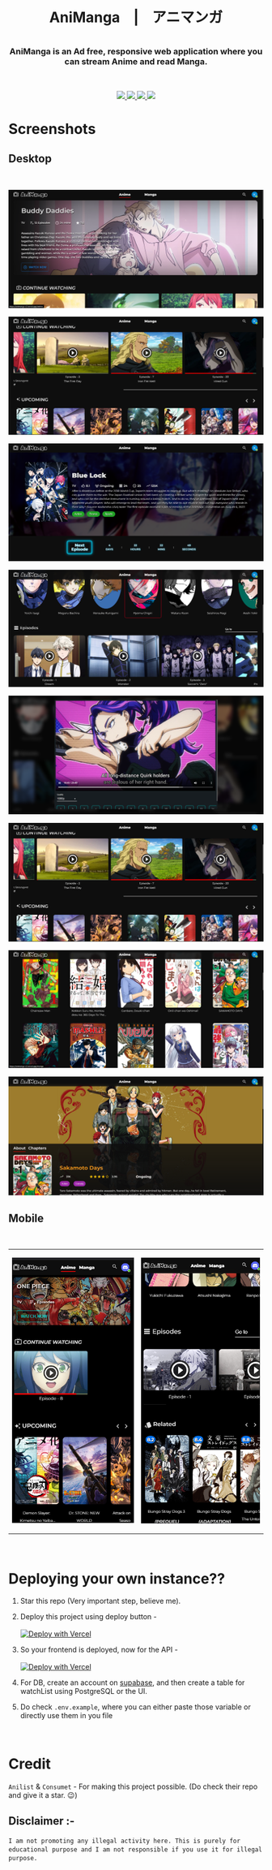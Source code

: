 <h1 align="center">AniManga &nbsp;&nbsp; | &nbsp;&nbsp; アニマンガ<h1/>
<p align="center"> 
  <h3 align="center"> AniManga is an Ad free, responsive web application where you can stream Anime and read Manga.</h3>
<p/>

<br />
<p align="center">
  <a href="https://beta.reactjs.org/">
    <img src="https://img.shields.io/github/package-json/dependency-version/KunwarVSuryavanshi/animanga-v2/react?filename=package.json&color=5fd9fb&logo=react&labelColor=222435&style=flat-square">
  </a>
  <a href="https://redux-toolkit.js.org/">
    <img src="https://img.shields.io/github/package-json/dependency-version/KunwarVSuryavanshi/animanga-v2/@reduxjs/toolkit?filename=package.json&label=redux-toolkit&color=593d88&logo=redux&labelColor=242526&style=flat-square&logoColor=b58bf7">
  </a>
  <a href="https://mui.com/">
    <img src="https://img.shields.io/github/package-json/dependency-version/KunwarVSuryavanshi/animanga-v2/@mui/material?filename=package.json&label=mui&color=007FFF&logo=mui&labelColor=242526&style=flat-square&logoColor=007FFF">
  </a>
  <a href="https://supabase.com/">
    <img src="https://img.shields.io/github/package-json/dependency-version/KunwarVSuryavanshi/animanga-v2/@supabase/supabase-js?filename=package.json&label=supabase&color=20ce80&logo=supabase&labelColor=242526&style=flat-square&logoColor=20ce80">
  </a>
</p>

# Screenshots

## Desktop

<br/>

![banner](./blob/banner1.png)
<br/>

![airing](./blob/continue.png)
<br/>

![details](./blob/details1.png)
<br/>

![details](./blob/details2.png)
<br/>

![watch](./blob/player.png)
<br/>

![continue](./blob/continue.png)
<br/>

![manga](./blob/manga.png)
<br/>

![manga-details](./blob/manga_details.png)
<br/>

## Mobile

<br/>

<table>
<tr>
  <td>

![mobile](./blob/home_mobile.png)

  </td>
  <td>

![mobile](./blob/watch_mob.png)

  </td>
</tr>
</table>

<br />

# Deploying your own instance??

1. Star this repo (Very important step, believe me).
2. Deploy this project using deploy button - <br/> <br/>
   [![Deploy with Vercel](https://vercel.com/button)](https://vercel.com/new/clone?repository-url=https://github.com/KunwarVSuryavanshi/animanga-v2)

3. So your frontend is deployed, now for the API - <br/> <br/>
   [![Deploy with Vercel](https://vercel.com/button)](https://vercel.com/new/clone?repository-url=https%3A%2F%2Fgithub.com%2Fconsumet%2Fapi.consumet.org)

4. For DB, create an account on [supabase](https://supabase.com/), and then create a table for watchList using PostgreSQL or the UI.

5. Do check `.env.example`, where you can either paste those variable or directly use them in you file

<br/>

# Credit

`Anilist` & `Consumet` - For making this project possible. (Do check their repo and give it a star. &#128521;)

## Disclaimer :- 

```I am not promoting any illegal activity here. This is purely for educational purpose and I am not responsible if you use it for illegal purpose.```
